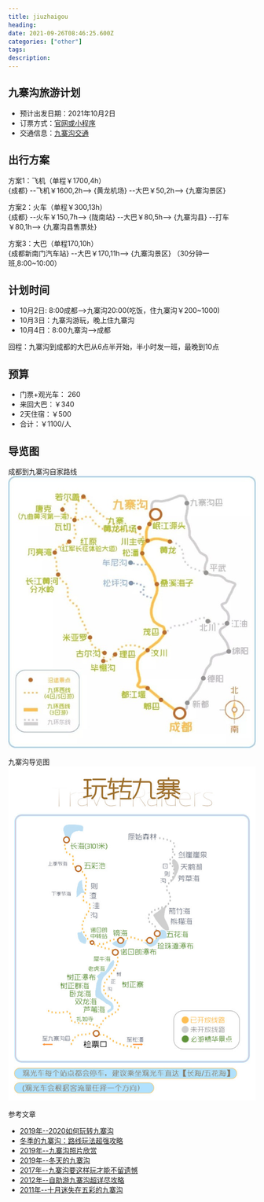 ```yaml
---
title: jiuzhaigou
heading: 
date: 2021-09-26T08:46:25.600Z
categories: ["other"]
tags: 
description: 
---
```


## 九寨沟旅游计划
- 预计出发日期：2021年10月2日
- 订票方式：[官网或小程序](http://www.abatour.com/)
- 交通信息：[九寨沟交通](http://www.abatour.com/travel/xianjzg/jzg/jingqu_0005.htmlvvvv)

## 出行方案
方案1：飞机（单程￥1700,4h）  
{成都} --飞机￥1600,2h--> {黄龙机场} --大巴￥50,2h--> {九寨沟景区}

方案2：火车（单程￥300,13h）   
{成都} --火车￥150,7h--> {陇南站} --大巴￥80,5h--> {九寨沟县} --打车￥80,1h--> {九寨沟县售票处}

方案3：大巴（单程170,10h）  
{成都新南门汽车站} --大巴￥170,11h--> {九寨沟景区} （30分钟一班,8:00~10:00）

## 计划时间
- 10月2日: 8:00成都-->九寨沟20:00(吃饭，住九寨沟￥200~1000)
- 10月3日：九寨沟游玩，晚上住九寨沟
- 10月4日：8:00九寨沟-->成都

回程：九寨沟到成都的大巴从6点半开始，半小时发一班，最晚到10点


## 预算
- 门票+观光车： 260
- 来回大巴：￥340
- 2天住宿：￥500
- 合计：￥1100/人

## 导览图  
成都到九寨沟自家路线   
![enter description here](./images/1632656328343.png)

九寨沟导览图  
![九寨沟导览图](./images/1632656365263.png)

参考文章
- [2019年--2020如何玩转九寨沟](2020如何玩转九寨沟，看这篇攻略就足够了)
- [冬季的九寨沟：路线玩法超强攻略](https://www.mafengwo.cn/gonglve/ziyouxing/311796.html)
- [2019年--九寨沟照片欣赏](https://www.mafengwo.cn/gonglve/ziyouxing/320180.html)
- [2019年--冬天的九寨沟](https://www.mafengwo.cn/gonglve/ziyouxing/317948.html)
- [2017年--九寨沟要这样玩才能不留遗憾](https://www.mafengwo.cn/gonglve/ziyouxing/2855.html)
- [2012年--自助游九寨沟超详尽攻略](http://www.mafengwo.cn/i/935765.html)
- [2011年--十月迷失在五彩的九寨沟](https://www.mafengwo.cn/i/759584.html)
